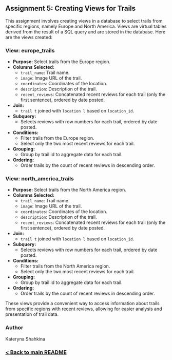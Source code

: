 ## Assignment 5: Creating Views for Trails

This assignment involves creating views in a database to select trails from specific regions, namely Europe and North America. Views are virtual tables derived from the result of a SQL query and are stored in the database. Here are the views created:

### View: europe_trails

- **Purpose:** Select trails from the Europe region.
- **Columns Selected:**
    - `trail_name`: Trail name.
    - `image`: Image URL of the trail.
    - `coordinates`: Coordinates of the location.
    - `description`: Description of the trail.
    - `recent_reviews`: Concatenated recent reviews for each trail (only the first sentence), ordered by date posted.
- **Join:**
    - `trail t` joined with `location l` based on `location_id`.
- **Subquery:**
    - Selects reviews with row numbers for each trail, ordered by date posted.
- **Conditions:**
    - Filter trails from the Europe region.
    - Select only the two most recent reviews for each trail.
- **Grouping:**
    - Group by trail id to aggregate data for each trail.
- **Ordering:**
    - Order trails by the count of recent reviews in descending order.

### View: north_america_trails

- **Purpose:** Select trails from the North America region.
- **Columns Selected:**
    - `trail_name`: Trail name.
    - `image`: Image URL of the trail.
    - `coordinates`: Coordinates of the location.
    - `description`: Description of the trail.
    - `recent_reviews`: Concatenated recent reviews for each trail (only the first sentence), ordered by date posted.
- **Join:**
    - `trail t` joined with `location l` based on `location_id`.
- **Subquery:**
    - Selects reviews with row numbers for each trail, ordered by date posted.
- **Conditions:**
    - Filter trails from the North America region.
    - Select only the two most recent reviews for each trail.
- **Grouping:**
    - Group by trail id to aggregate data for each trail.
- **Ordering:**
    - Order trails by the count of recent reviews in descending order.

These views provide a convenient way to access information about trails from specific regions with recent reviews, allowing for easier analysis and presentation of trail data.

### Author
Kateryna Shahkina

### [< Back to main README](https://github.com/kshashkina/databaseFundamentals/blob/main/README.md) 
